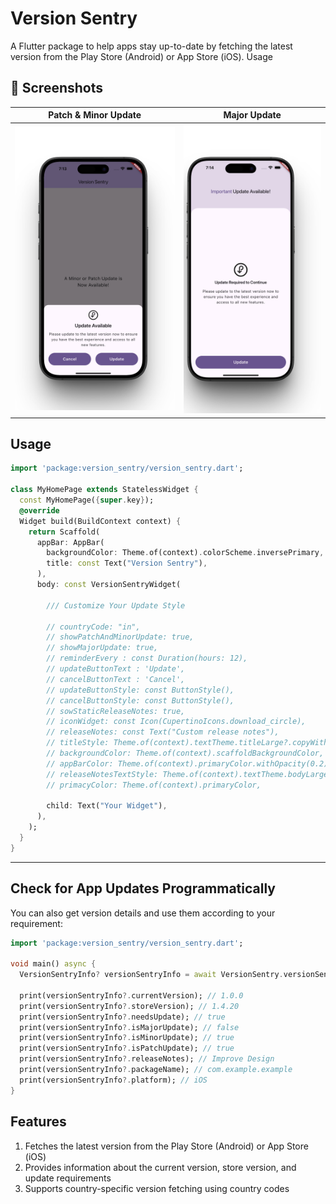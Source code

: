Version Sentry 
================
A Flutter package to help apps stay up-to-date by fetching the latest version from the Play Store (Android) or App Store (iOS).
Usage


## 📱 Screenshots

| Patch & Minor Update                                                                                              | Major Update                                                                                                       |
|-------------------------------------------------------------------------------------------------------------------|--------------------------------------------------------------------------------------------------------------------|
| ![patch_update](https://raw.githubusercontent.com/abubakar955786/version_sentry/main/screenshots/patch_update.png) | ![major_update](https://raw.githubusercontent.com/abubakar955786/version_sentry/main/screenshots/major_update.png) |




## Usage

``` dart
import 'package:version_sentry/version_sentry.dart';

class MyHomePage extends StatelessWidget {
  const MyHomePage({super.key});
  @override
  Widget build(BuildContext context) {
    return Scaffold(
      appBar: AppBar(
        backgroundColor: Theme.of(context).colorScheme.inversePrimary,
        title: const Text("Version Sentry"),
      ),
      body: const VersionSentryWidget(

        /// Customize Your Update Style

        // countryCode: "in",
        // showPatchAndMinorUpdate: true,
        // showMajorUpdate: true,
        // reminderEvery : const Duration(hours: 12),
        // updateButtonText : 'Update',
        // cancelButtonText : 'Cancel',
        // updateButtonStyle: const ButtonStyle(),
        // cancelButtonStyle: const ButtonStyle(),
        // sowStaticReleaseNotes: true,
        // iconWidget: const Icon(CupertinoIcons.download_circle),
        // releaseNotes: const Text("Custom release notes"),
        // titleStyle: Theme.of(context).textTheme.titleLarge?.copyWith(fontWeight: FontWeight.w600),
        // backgroundColor: Theme.of(context).scaffoldBackgroundColor,
        // appBarColor: Theme.of(context).primaryColor.withOpacity(0.2),
        // releaseNotesTextStyle: Theme.of(context).textTheme.bodyLarge,
        // primacyColor: Theme.of(context).primaryColor,

        child: Text("Your Widget"),
      ),
    );
  }
}
```

-----

## Check for App Updates Programmatically
You can also get version details and use them according to your requirement:

```dart
import 'package:version_sentry/version_sentry.dart';

void main() async {
  VersionSentryInfo? versionSentryInfo = await VersionSentry.versionSentryInfo(countryCode: 'in');

  print(versionSentryInfo?.currentVersion); // 1.0.0
  print(versionSentryInfo?.storeVersion); // 1.4.20
  print(versionSentryInfo?.needsUpdate); // true
  print(versionSentryInfo?.isMajorUpdate); // false
  print(versionSentryInfo?.isMinorUpdate); // true
  print(versionSentryInfo?.isPatchUpdate); // true
  print(versionSentryInfo?.releaseNotes); // Improve Design
  print(versionSentryInfo?.packageName); // com.example.example
  print(versionSentryInfo?.platform); // iOS
}
```

Features
--------
1. Fetches the latest version from the Play Store (Android) or App Store (iOS)
2. Provides information about the current version, store version, and update requirements
3. Supports country-specific version fetching using country codes

